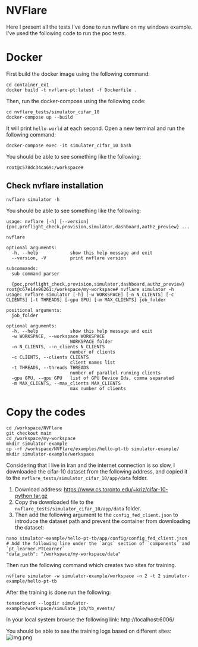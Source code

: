 # NVFlare 
Here I present all the tests I've done to run nvflare on my windows example. 
I've used the following code to run the poc tests.

# Docker
First build the docker image using the following command:
```commandline
cd container_ex1
docker build -t nvflare-pt:latest -f Dockerfile .
```

Then, run the docker-compose using the following code:
```commandline
cd nvflare_tests/simulator_cifar_10
docker-compose up --build
```
It will print `hello-world` at each second. Open a new terminal and run the following command:
```commandline
docker-compose exec -it simulater_cifar_10 bash
```

You should be able to see something like the following:
```commandline
root@c578dc34ca69:/workspace#
```

## Check nvflare installation
```commandline
nvflare simulator -h
```
You should be able to see something like the following:
```commandline
usage: nvflare [-h] [--version] {poc,preflight_check,provision,simulator,dashboard,authz_preview} ...

nvflare

optional arguments:
  -h, --help            show this help message and exit
  --version, -V         print nvflare version

subcommands:
  sub command parser

  {poc,preflight_check,provision,simulator,dashboard,authz_preview}
root@c67e14e96261:/workspace/my-workspace# nvflare simulator -h
usage: nvflare simulator [-h] [-w WORKSPACE] [-n N_CLIENTS] [-c CLIENTS] [-t THREADS] [-gpu GPU] [-m MAX_CLIENTS] job_folder

positional arguments:
  job_folder

optional arguments:
  -h, --help            show this help message and exit
  -w WORKSPACE, --workspace WORKSPACE
                        WORKSPACE folder
  -n N_CLIENTS, --n_clients N_CLIENTS
                        number of clients
  -c CLIENTS, --clients CLIENTS
                        client names list
  -t THREADS, --threads THREADS
                        number of parallel running clients
  -gpu GPU, --gpu GPU   list of GPU Device Ids, comma separated
  -m MAX_CLIENTS, --max_clients MAX_CLIENTS
                        max number of clients
```

# Copy the codes
```commandline
cd /workspace/NVFlare
git checkout main
cd /workspace/my-workspace
mkdir simulator-example
cp -rf /workspace/NVFlare/examples/hello-pt-tb simulator-example/
mkdir simulator-example/workspace
```

Considering that I live in Iran and the internet connection is so slow, 
I downloaded the cifar-10 dataset from the following address, and copied it to the `nvflare_tests/simulator_cifar_10/app/data` folder.
1) Download address: https://www.cs.toronto.edu/~kriz/cifar-10-python.tar.gz
2) Copy the downloaded file to the `nvflare_tests/simulator_cifar_10/app/data` folder.
3) Then add the following argument to the `config_fed_client.json` to introduce the dataset path and prevent the container from downloading the dataset:
```commandline
nano simulator-example/hello-pt-tb/app/config/config_fed_client.json
# Add the following line under the `args` section of `components` and `pt_learner.PTLearner`
"data_path": "/workspace/my-workspace/data"
```

Then run the following command which creates two sites for training.
```commandline
nvflare simulator -w simulator-example/workspace -n 2 -t 2 simulator-example/hello-pt-tb
```

After the training is done run the following:
```commandline
tensorboard --logdir simulator-example/workspace/simulate_job/tb_events/
```

In your local system browse the following link:
http://localhost:6006/

You should be able to see the training logs based on different sites:
![img.png](img.png)